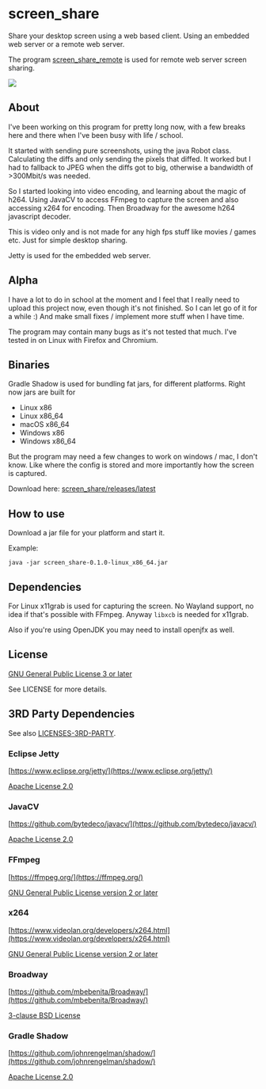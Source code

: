 # screen_share
Share your desktop screen using a web based client.
Using an embedded web server or a remote web server.

The program [screen_share_remote](https://github.com/rootkiwi/screen_share_remote/)
is used for remote web server screen sharing.

<a href="https://i.imgur.com/Vb0dOvi.png" target="_blank">
<img src="https://i.imgur.com/Vb0dOvi.png"/></a>

## About
I've been working on this program for pretty long now, with a few breaks here and there when I've been busy with
life / school.

It started with sending pure screenshots, using the java Robot class. Calculating the diffs and only sending
the pixels that diffed. It worked but I had to fallback to JPEG when the diffs got to big, otherwise
a bandwidth of >300Mbit/s was needed.

So I started looking into video encoding, and learning about the magic of h264. Using JavaCV to access FFmpeg
to capture the screen and also accessing x264 for encoding. Then Broadway for the awesome h264 javascript decoder.

This is video only and is not made for any high fps stuff like movies / games etc. Just for simple desktop sharing.

Jetty is used for the embedded web server.

## Alpha
I have a lot to do in school at the moment and I feel that I really need to upload this project now,
even though it's not finished. So I can let go of it for a while :)
And make small fixes / implement more stuff when I have time.

The program may contain many bugs as it's not tested that much. I've tested in on Linux with Firefox and Chromium.

## Binaries
Gradle Shadow is used for bundling fat jars, for different platforms.
Right now jars are built for
* Linux x86
* Linux x86_64
* macOS x86_64
* Windows x86
* Windows x86_64

But the program may need a few changes to work on windows / mac, I don't know. Like where the config is stored and
more importantly how the screen is captured.

Download here: [screen_share/releases/latest](https://github.com/rootkiwi/screen_share/releases/latest)

## How to use
Download a jar file for your platform and start it.

Example:
```
java -jar screen_share-0.1.0-linux_x86_64.jar
```

## Dependencies
For Linux x11grab is used for capturing the screen. No Wayland support, no idea if that's possible with FFmpeg.
Anyway `libxcb` is needed for x11grab.

Also if you're using OpenJDK you may need to install openjfx as well.

## License
[GNU General Public License 3 or later](https://www.gnu.org/licenses/gpl-3.0.html)

See LICENSE for more details.

## 3RD Party Dependencies

See also [LICENSES-3RD-PARTY](https://github.com/rootkiwi/screen_share/tree/master/LICENSES-3RD-PARTY).

### Eclipse Jetty

[https://www.eclipse.org/jetty/](https://www.eclipse.org/jetty/)

[Apache License 2.0](https://www.eclipse.org/jetty/licenses.html)


### JavaCV

[https://github.com/bytedeco/javacv/](https://github.com/bytedeco/javacv/)

[Apache License 2.0](https://github.com/bytedeco/javacv/blob/master/LICENSE.txt)


### FFmpeg

[https://ffmpeg.org/](https://ffmpeg.org/)

[GNU General Public License version 2 or later](https://www.ffmpeg.org/legal.html)


### x264

[https://www.videolan.org/developers/x264.html](https://www.videolan.org/developers/x264.html)

[GNU General Public License version 2 or later](https://www.gnu.org/licenses/old-licenses/gpl-2.0.html)


### Broadway

[https://github.com/mbebenita/Broadway/](https://github.com/mbebenita/Broadway/)

[3-clause BSD License](https://github.com/mbebenita/Broadway/blob/master/LICENSE)


### Gradle Shadow

[https://github.com/johnrengelman/shadow/](https://github.com/johnrengelman/shadow/)

[Apache License 2.0](https://github.com/johnrengelman/shadow/blob/master/LICENSE)
